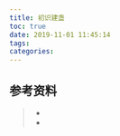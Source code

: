 ```yaml
---
title: 初识建盏
toc: true
date: 2019-11-01 11:45:14
tags:
categories:
---
```






## 参考资料
> - []()
> - []()
